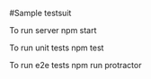#Sample testsuit

To run server
  npm start


To run unit tests
   npm test

To run e2e tests
  npm run protractor

